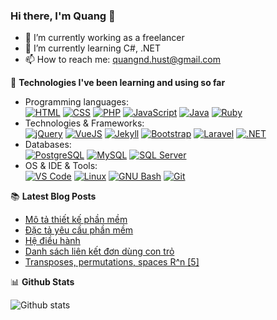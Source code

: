 ### Hi there, I'm Quang 👋

- 🔭 I’m currently working as a freelancer
- 🌱 I’m currently learning C#, .NET
- 📫 How to reach me: [quangnd.hust@gmail.com](mailto:quangnd.hust@gmail.com)

:pushpin: **Technologies I've been learning and using so far**

- Programming languages: <br />
    [![HTML](http://img.shields.io/badge/-HTML-eee?style=flat-square&logo=html5&logoColor=E34F26)](https://github.com/qndev/#HTML)
    [![CSS](https://img.shields.io/badge/-CSS-eee?style=flat-square&logo=css3&logoColor=CC6699)](https://github.com/qndev/#CSS)
    [![PHP](http://img.shields.io/badge/-PHP-eee?style=flat-square&logo=php&logoColor=4951aa)](https://github.com/qndev/#PHP)
    [![JavaScript](https://img.shields.io/badge/-JavaScript-eee?style=flat-square&logo=javascript&logoColor=DD9C25)](https://github.com/qndev/#JavaScript)
    [![Java](https://img.shields.io/badge/-Java-eee?style=flat-square&logo=java&logoColor=276dc3)](https://github.com/qndev/#R)
    [![Ruby](http://img.shields.io/badge/-Ruby-eee?style=flat-square&logo=ruby&logoColor=CC342D)](https://github.com/qndev/#Ruby)
- Technologies & Frameworks: <br />
    [![jQuery](https://img.shields.io/badge/-jQuery-eee?style=flat-square&logo=jquery&logoColor=blue)](https://github.com/qndev/#jQuery)
    [![VueJS](https://img.shields.io/badge/-VueJS-eee?style=flat-square&logo=vue.js&logoColor=green)](https://github.com/qndev/#VueJS)
    [![Jekyll](http://img.shields.io/badge/-Jekyll-eee?style=flat-square&logo=jekyll&logoColor=a83232)](https://github.com/qndev/#Jekyll)
    [![Bootstrap](http://img.shields.io/badge/-Bootstrap-eee?style=flat-square&logo=bootstrap&logoColor=563D7C)](https://github.com/qndev/#Bootstrap)
    [![Laravel](https://img.shields.io/badge/-Laravel-eee?style=flat-square&logo=laravel&logoColor=ff2d20)](https://github.com/qndev/#Laravel)
    [![.NET](https://img.shields.io/badge/.NET-eee?style=flat-square&logo=.net&logoColor=7014e8)](https://github.com/qndev/#Net)
- Databases: <br />
    [![PostgreSQL](https://img.shields.io/badge/-PostgreSQL-eee?style=flat-square&logo=postgresql&logoColor=0273B7)](https://github.com/qndev/#PostgreSQL)
    [![MySQL](http://img.shields.io/badge/-MySQL-eee?style=flat-square&logo=mysql&logoColor=4479A1)](https://github.com/qndev/#MySQL)
    [![SQL Server](https://img.shields.io/badge/-SQL%20Server-eee??style=flat-square&logo=microsoft-sql-server&logoColor=red)](https://github.com/qndev/#SQL_Server)
- OS & IDE & Tools: <br />
    [![VS Code](http://img.shields.io/badge/-VS%20Code-eee?style=flat-square&logo=visual-studio-code&logoColor=007ACC)](https://github.com/qndev/#VS_Code)
    [![Linux](http://img.shields.io/badge/-Linux-eee?style=flat-square&logo=linux&logoColor=D67A10)](https://github.com/qndev/#Linux)
    [![GNU Bash](http://img.shields.io/badge/-GNU%20Bash-eee?style=flat-square&logo=gnu-bash&logoColor=663399)](https://github.com/qndev/#Bash)
    [![Git](http://img.shields.io/badge/-Git-eee?style=flat-square&logo=git&logoColor=F05032)](https://github.com/qndev/#Git)

:books: **Latest Blog Posts**
<!-- BLOG-POST-LIST:START -->
- [Mô tả thiết kế phần mềm](https://qndev.github.io/software%20engineering/2020/09/08/sdd/)
- [Đặc tả yêu cầu phần mềm](https://qndev.github.io/software%20engineering/2020/09/07/srs/)
- [Hệ điều hành](https://qndev.github.io/my%20notes/2020/07/01/os/)
- [Danh sách liên kết đơn dùng con trỏ](https://qndev.github.io/my%20notes/2019/12/21/pointer/)
- [Transposes, permutations, spaces R^n [5]](https://qndev.github.io/mathematics/2019/12/08/transposes-permutations-spaces-R-n/)
<!-- BLOG-POST-LIST:END -->


:bar_chart: **Github Stats**

![Github stats](https://github-readme-stats.vercel.app/api?username=qndev&count_private=true&theme=flag-india&show_icons=true)
